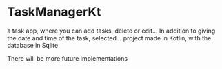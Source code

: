 # TaskManagerKt

a task app, where you can add tasks, delete or edit...
In addition to giving the date and time of the task, selected...
project made in Kotlin, with the database in Sqlite

There will be more future implementations
